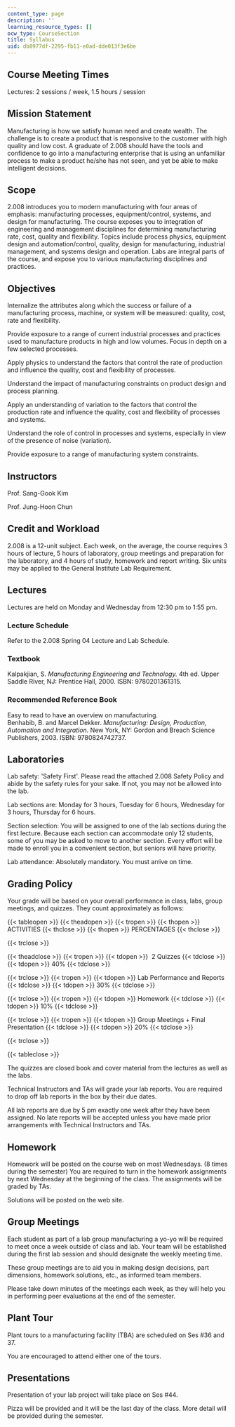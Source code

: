 ```yaml
---
content_type: page
description: ''
learning_resource_types: []
ocw_type: CourseSection
title: Syllabus
uid: db8977df-2295-fb11-e0ad-dde013f3e6be
---
```


Course Meeting Times
--------------------

Lectures: 2 sessions / week, 1.5 hours / session

Mission Statement
-----------------

Manufacturing is how we satisfy human need and create wealth. The challenge is to create a product that is responsive to the customer with high quality and low cost. A graduate of 2.008 should have the tools and confidence to go into a manufacturing enterprise that is using an unfamiliar process to make a product he/she has not seen, and yet be able to make intelligent decisions.

Scope
-----

2.008 introduces you to modern manufacturing with four areas of emphasis: manufacturing processes, equipment/control, systems, and design for manufacturing. The course exposes you to integration of engineering and management disciplines for determining manufacturing rate, cost, quality and flexibility. Topics include process physics, equipment design and automation/control, quality, design for manufacturing, industrial management, and systems design and operation. Labs are integral parts of the course, and expose you to various manufacturing disciplines and practices.

Objectives
----------

Internalize the attributes along which the success or failure of a manufacturing process, machine, or system will be measured: quality, cost, rate and flexibility.

Provide exposure to a range of current industrial processes and practices used to manufacture products in high and low volumes. Focus in depth on a few selected processes.

Apply physics to understand the factors that control the rate of production and influence the quality, cost and flexibility of processes.

Understand the impact of manufacturing constraints on product design and process planning.

Apply an understanding of variation to the factors that control the production rate and influence the quality, cost and flexibility of processes and systems.

Understand the role of control in processes and systems, especially in view of the presence of noise (variation).

Provide exposure to a range of manufacturing system constraints.

Instructors
-----------

Prof. Sang-Gook Kim

Prof. Jung-Hoon Chun

Credit and Workload
-------------------

2.008 is a 12-unit subject. Each week, on the average, the course requires 3 hours of lecture, 5 hours of laboratory, group meetings and preparation for the laboratory, and 4 hours of study, homework and report writing. Six units may be applied to the General Institute Lab Requirement.

Lectures
--------

Lectures are held on Monday and Wednesday from 12:30 pm to 1:55 pm.

### Lecture Schedule

Refer to the 2.008 Spring 04 Lecture and Lab Schedule.

### Textbook

Kalpakjian, S. _Manufacturing Engineering and Technology._ 4th ed. Upper Saddle River, NJ: Prentice Hall, 2000. ISBN: 9780201361315.

### Recommended Reference Book

Easy to read to have an overview on manufacturing.  
Benhabib, B. and Marcel Dekker. _Manufacturing: Design, Production, Automation and Integration._ New York, NY: Gordon and Breach Science Publishers, 2003. ISBN: 9780824742737.

Laboratories
------------

Lab safety: 'Safety First'. Please read the attached 2.008 Safety Policy and abide by the safety rules for your sake. If not, you may not be allowed into the lab.

Lab sections are: Monday for 3 hours, Tuesday for 6 hours, Wednesday for 3 hours, Thursday for 6 hours.

Section selection: You will be assigned to one of the lab sections during the first lecture. Because each section can accommodate only 12 students, some of you may be asked to move to another section. Every effort will be made to enroll you in a convenient section, but seniors will have priority.

Lab attendance: Absolutely mandatory. You must arrive on time.

Grading Policy
--------------

Your grade will be based on your overall performance in class, labs, group meetings, and quizzes. They count approximately as follows:

{{< tableopen >}}
{{< theadopen >}}
{{< tropen >}}
{{< thopen >}}
ACTIVITIES
{{< thclose >}}
{{< thopen >}}
PERCENTAGES
{{< thclose >}}

{{< trclose >}}

{{< theadclose >}}
{{< tropen >}}
{{< tdopen >}}
 2 Quizzes
{{< tdclose >}}
{{< tdopen >}}
40%
{{< tdclose >}}

{{< trclose >}}
{{< tropen >}}
{{< tdopen >}}
Lab Performance and Reports
{{< tdclose >}}
{{< tdopen >}}
30%
{{< tdclose >}}

{{< trclose >}}
{{< tropen >}}
{{< tdopen >}}
Homework
{{< tdclose >}}
{{< tdopen >}}
10%
{{< tdclose >}}

{{< trclose >}}
{{< tropen >}}
{{< tdopen >}}
Group Meetings + Final Presentation
{{< tdclose >}}
{{< tdopen >}}
20%
{{< tdclose >}}

{{< trclose >}}

{{< tableclose >}}

The quizzes are closed book and cover material from the lectures as well as the labs.

Technical Instructors and TAs will grade your lab reports. You are required to drop off lab reports in the box by their due dates.

All lab reports are due by 5 pm exactly one week after they have been assigned. No late reports will be accepted unless you have made prior arrangements with Technical Instructors and TAs.

Homework
--------

Homework will be posted on the course web on most Wednesdays. (8 times during the semester) You are required to turn in the homework assignments by next Wednesday at the beginning of the class. The assignments will be graded by TAs.

Solutions will be posted on the web site.

Group Meetings
--------------

Each student as part of a lab group manufacturing a yo-yo will be required to meet once a week outside of class and lab. Your team will be established during the first lab session and should designate the weekly meeting time.

These group meetings are to aid you in making design decisions, part dimensions, homework solutions, etc., as informed team members.

Please take down minutes of the meetings each week, as they will help you in performing peer evaluations at the end of the semester.

Plant Tour
----------

Plant tours to a manufacturing facility (TBA) are scheduled on Ses #36 and 37.

You are encouraged to attend either one of the tours.

Presentations
-------------

Presentation of your lab project will take place on Ses #44.

Pizza will be provided and it will be the last day of the class. More detail will be provided during the semester.